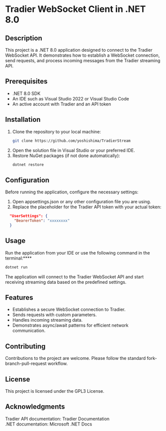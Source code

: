 # Tradier WebSocket Client in .NET 8.0

## Description
This project is a .NET 8.0 application designed to connect to the Tradier WebSocket API. It demonstrates how to establish a WebSocket connection, send requests, and process incoming messages from the Tradier streaming API.

## Prerequisites
- .NET 8.0 SDK
- An IDE such as Visual Studio 2022 or Visual Studio Code
- An active account with Tradier and an API token

## Installation
1. Clone the repository to your local machine:
   ```bash
   git clone https://github.com/yoshishima/TradierStream
   ```
2. Open the solution file in Visual Studio or your preferred IDE.
3. Restore NuGet packages (if not done automatically):
   ```bash
   dotnet restore
   ```

## Configuration
Before running the application, configure the necessary settings:
1. Open appsettings.json or any other configuration file you are using.
2. Replace the placeholder for the Tradier API token with your actual token:
```json
  "UserSettings": {
    "BearerToken": "xxxxxxxx"
  }
```

## Usage
Run the application from your IDE or use the following command in the terminal:****
```bash
dotnet run
```

The application will connect to the Tradier WebSocket API and start receiving streaming data based on the predefined settings.

## Features
- Establishes a secure WebSocket connection to Tradier.
- Sends requests with custom parameters.
- Handles incoming streaming data.
- Demonstrates async/await patterns for efficient network communication.

## Contributing
Contributions to the project are welcome. Please follow the standard fork-branch-pull-request workflow.

## License
This project is licensed under the GPL3 License.

## Acknowledgments
Tradier API documentation: Tradier Documentation  
.NET documentation: Microsoft .NET Docs
